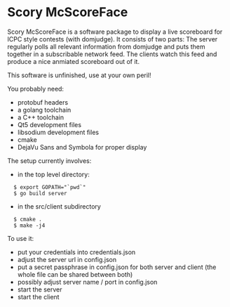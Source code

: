 # Scory McScoreFace

Scory McScoreFace is a software package to display a live scoreboard for ICPC style contests (with domjudge).
It consists of two parts: The server regularly polls all relevant information from domjudge and puts them together in a subscribable network feed. The clients watch this feed and produce a nice anmiated scoreboard out of it.

This software is unfinished, use at your own peril!

You probably need:
- protobuf headers
- a golang toolchain
- a C++ toolchain
- Qt5 development files
- libsodium development files
- cmake
- DejaVu Sans and Symbola for proper display

The setup currently involves:
- in the top level directory:
```
  $ export GOPATH="`pwd`"
  $ go build server
```
- in the src/client subdirectory
```
  $ cmake .
  $ make -j4
```

To use it:
- put your credentials into credentials.json
- adjust the server url in config.json
- put a secret passphrase in config.json for both server and client (the whole file can be shared between both)
- possibly adjust server name / port in config.json
- start the server
- start the client
